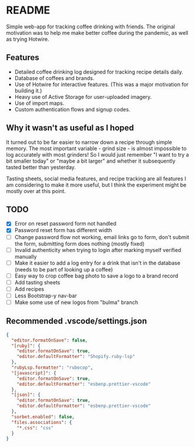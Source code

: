 # README

Simple web-app for tracking coffee drinking with friends.
The original motivation was to help me make better coffee
during the pandemic, as well as trying Hotwire.

## Features

- Detailed coffee drinking log designed for tracking recipe details daily.
- Database of coffees and brands.
- Use of Hotwire for interactive features. (This was a major motivation for building it.)
- Heavy use of Active Storage for user-uploaded imagery.
- Use of import maps.
- Custom authentication flows and signup codes.

## Why it wasn't as useful as I hoped

It turned out to be far easier to narrow down a recipe through simple memory.
The most important variable - grind size - is almost impossible to log accurately
with most grinders! So I would just remember "I want to try a bit smaller today"
or "maybe a bit larger" and whether it subsequently tasted better than yesterday.

Tasting sheets, social media features, and recipe tracking are all
features I am considering to make it more useful, but I think the
experiment might be mostly over at this point.

## TODO

- [x] Error on reset password form not handled
- [x] Password reset form has different width
- [ ] Change password flow not working, email links go to form, don't submit the form, submitting form does nothing (mostly fixed)
- [ ] Invalid authenticity when trying to login after marking myself verified manually
- [ ] Make it easier to add a log entry for a drink that isn't in the database (needs to be part of looking up a coffee)
- [ ] Easy way to crop coffee bag photo to save a logo to a brand record
- [ ] Add tasting sheets
- [ ] Add recipes
- [ ] Less Bootstrap-y nav-bar
- [ ] Make some use of new logos from "bulma" branch

## Recommended .vscode/settings.json

```json
{
  "editor.formatOnSave": false,
  "[ruby]": {
    "editor.formatOnSave": true,
    "editor.defaultFormatter": "Shopify.ruby-lsp"
  },
  "rubyLsp.formatter": "rubocop",
  "[javascript]": {
    "editor.formatOnSave": true,
    "editor.defaultFormatter": "esbenp.prettier-vscode"
  },
  "[json]": {
    "editor.formatOnSave": true,
    "editor.defaultFormatter": "esbenp.prettier-vscode"
  },
  "sorbet.enabled": false,
  "files.associations": {
    "*.css": "css"
  }
}
```
